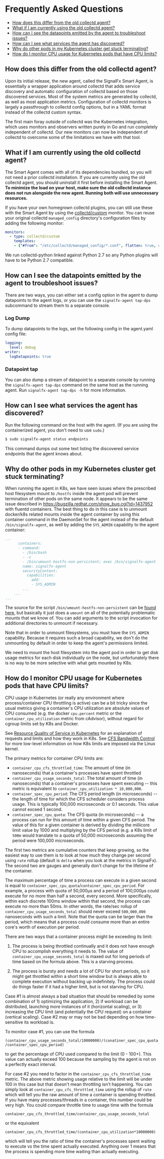 # Frequently Asked Questions

- [How does this differ from the old collectd agent?](#how-does-this-differ-from-the-old-collectd-agent)
- [What if I am currently using the old collectd agent?](#what-if-I-am-currently-using-the-old-collectd-agent)
- [How can I see the datapoints emitted by the agent to troubleshoot issues?](#how-can-I-see-the-datapoints-emitted-by-the-agent-to-troubleshoot-issues)
- [How can I see what services the agent has discovered?](#how-can-I-see-what-services-the-agent-has-discovered)
- [Why do other pods in my Kubernetes cluster get stuck terminating?](#why-do-other-pods-in-my-kubernetes-cluster-get-stuck-terminating)
- [How do I monitor CPU usage for Kubernetes pods that have CPU limits?](#how-do-i-monitor-cpu-usage-for-kubernetes-pods-that-have-cpu-limits)


## How does this differ from the old collectd agent?

Upon its initial release, the new agent, called the SignalFx Smart Agent, is
essentially a wrapper application around collectd that adds service discovery
and automatic configuration of collectd based on those discovered services.
Most of the system metrics are generated by collectd, as well as most
application metrics. Configuration of collectd monitors is largely a
passthrough to collectd config options, but in a YAML format instead of the
collectd custom syntax.

The first main foray outside of collectd was the Kubernetes integration, which
uses monitors and observers written purely in Go and run completely independent
of collectd.  Our new monitors can now be independent of collectd to overcome
some of the limitations we have with that tool.


## What if I am currently using the old collectd agent?

The Smart Agent comes with all of its dependencies bundled, so you will not
need a prior collectd installation. If you are currently using the old collectd
agent, you should uninstall it first before installing the Smart Agent.  
**To minimize the load on your host, make sure the old collectd instance
does not run alongside the new agent. Running both will use unnecessary
resources.**

If you have your own homegrown collectd plugins, you can still use these with
the Smart Agent by using the [collectd/custom](./monitors/collectd-custom.md)
monitor.  You can reuse your original collectd `managed_config` directory's
configuration files by adding the following monitor:

```yaml
monitors:
  - type: collectd/custom
    templates:
    - {"#from": "/etc/collectd/managed_config/*.conf", flatten: true, raw: true}
```

We run collectd-python linked against Python 2.7 so any Python plugins will
have to be Python 2.7 compatible.


## How can I see the datapoints emitted by the agent to troubleshoot issues?

There are two ways, you can either set a config option in the agent to dump
datapoints to the agent logs, or you can use the `signalfx-agent tap-dps`
subcommand to stream them to a separate console.

### Log Dump
To dump datapoints to the logs, set the following config in the agent.yaml
config file:

```yaml
logging:
  level: debug
writer:
  logDatapoints: true
```

### Datapoint tap

You can also dump a stream of datapoint to a separate console by running the
`signalfx-agent tap-dps` command on the same host as the running agent.  Run
`signalfx-agent tap-dps -h` for more information.


## How can I see what services the agent has discovered?

Run the following command on the host with the agent. (If you are using the
containerized agent, you don't need to use `sudo`.)

```sh
$ sudo signalfx-agent status endpoints
```

This command dumps out some text listing the discovered service endpoints that
the agent knows about.


## Why do other pods in my Kubernetes cluster get stuck terminating?

When running the agent in K8s, we have seen issues where the prescribed host
filesystem mount to `/hostfs` inside the agent pod will prevent termination of
other pods on the same node.  It appears to be the same issue described in
https://bugzilla.redhat.com/show_bug.cgi?id=1437952 with fluentd containers.
The best thing to do in this case is to unmount docker/k8s related mounts
inside the agent container by using this container command in the DaemonSet for
the agent instead of the default `/bin/signalfx-agent`, as well by adding the
`SYS_ADMIN` capability to the agent container:

```yaml
...
      containers:
      - command:
        - /bin/bash
        - -c
        - /bin/umount-hostfs-non-persistent; exec /bin/signalfx-agent
        name: signalfx-agent
        securityContext:
          capabilities:
            add:
            - SYS_ADMIN
        ...
    ...
...
```

The source for the script `/bin/umount-hostfs-non-persistent` can be [found
here](https://github.com/signalfx/signalfx-agent/blob/master/scripts/umount-hostfs-non-persistent),
but basically it just does a `umount` on all of the potentially problematic
mounts that we know of.  You can add arguments to the script invocation for
additional directories to unmount if necessary.

Note that in order to unmount filesystems, you must have the `SYS_ADMIN`
capability.  Because it requires such a broad capability, we don't do the
unmounting by default in order to keep the agent's permissions limited.

We need to mount the host filesystem into the agent pod in order to get disk usage
metrics for each disk individually on the node, but unfortunately there is no
way to be more selective with what gets mounted by K8s.


## How do I monitor CPU usage for Kubernetes pods that have CPU limits?

CPU usage in Kubernetes (or really any environment where process/container CPU
throttling is active) can be a bit tricky since the usual metrics giving a
container's CPU utilization are absolute values of CPU consumed (e.g. the
docker `cpu.percent` metric or the `container_cpu_utilization` metric from
cAdvisor), without regard for cgroup limits set by K8s and Docker.

See [Resource Quality of Service in
Kubernetes](https://github.com/kubernetes/community/blob/06a069714aaeddf4a0d5817901eede231ddf1424/contributors/design-proposals/node/resource-qos.md)
for an explanation of requests and limits and how they work in K8s.  See [CFS
Bandwidth
Control](https://www.kernel.org/doc/Documentation/scheduler/sched-bwc.txt) for
more low-level information on how K8s limits are imposed via the Linux kernel.

The primary metrics for container CPU limits are:

 - `container_cpu_cfs_throttled_time`: The amount of time (in nanoseconds) that
     a container's processes have spent throttled
 - `container_cpu_usage_seconds_total`: The total amount of time (in
     nanoseconds) that a container's processes have spent executing -- this
     metric is equivalent to `container_cpu_utilization * 10,000,000`.
 - `container_spec_cpu_period`: The CFS period length (in microseconds) -- the
     length of time for which the CFS scheduler considers process usage.  This
     is typically 100,000 microseconds or 0.1 seconds.  This value cannot
     exceed 1 second.
 - `container_spec_cpu_quota`: The CFS quota (in microseconds) -- a process can
     run for this amount of time within a given CFS period.  The value of this
     for a given container is derived by dividing the millicore limit value
     by 1000 and multiplying by the CFS period (e.g. a K8s limit of `500m`
     would translate to a quota of 50,000 microseconds assuming the period were
     100,000 microseconds.

The first two metrics are cumulative counters that keep growing, so the easiest
way to use them is to look at how much they change per second using `rate` rollup
(default is `delta` when you look at the metrics in SignalFx). The second two are
gauges and generally don't change for the lifetime of the container.

The maximum percentage of time a process can execute in a given second is equal
to `container_spec_cpu_quota`/`container_spec_cpu_period`.  For example, a
process with quota of 50,000µs and a period of 100,000µs could execute for no
more than half a second, every second.  More specifically, within each discrete
100ms window within that second, the process can execute no more than 50ms.  In
other words, the rate/sec rollup of `container_cpu_usage_seconds_total` should
never exceed `500,000,000` nanoseconds with such a limit.  Note that the quota
can be larger than the period, which means that a process could consume more
than an entire core's worth of execution per period.

There are two ways that a container process might be exceeding its limit:

1) The process is being throttled continually and it does not have enough CPU
to accomplish everything it needs to.  The value of
`container_cpu_usage_seconds_total` is maxed out for long periods of time based
on the formula above. This is a starving process.

2) The process is bursty and needs a lot of CPU for short periods, so it might
get throttled within a short time window but is always able to complete
execution without backing up indefinitely.  The process could do things faster
if it had a higher limit, but is not starving for CPU.

Case #1 is almost always a bad situation that should be remedied by some
combination of 1) optimizing the application, 2) if workload can be
distributed, launching more instances of it (horizontal scaling), or 3)
increasing the CPU limit (and potentially the CPU request) on a container
(vertical scaling). Case #2 may or may not be bad depending on how
time-sensitive its workload is.

To monitor case #1, you can use the formula

`(container_cpu_usage_seconds_total/10000000)/(conatiner_spec_cpu_quota/container_spec_cpu_period)`

to get the percentage of CPU used compared to the limit (0 - 100+).  This value
can actually exceed 100 because the sampling by the agent is not on a perfectly
exact interval.

For case #2 you need to factor in the `container_cpu_cfs_throttled_time`
metric.  The above metric showing usage relative to the limit will be under 100
in this case but that doesn't mean throttling isn't happening.  You can simply
look at `container_cpu_cfs_throttled_time` using the rollup of `rate` which 
will tell you the raw amount of time a container is spending throttled.
If you have many processes/threads in a container, this number could be very
high.  You could compare throttle time to usage time with the formula 

`container_cpu_cfs_throttled_time/container_cpu_usage_seconds_total`

or the equivalent

`container_cpu_cfs_throttled_time/(container_cpu_utilization*10000000)`

which will tell you the ratio of time the container's processes spent waiting
to execute vs the time spent actually executed.  Anything over 1 means that the
process is spending more time waiting than actually executing.
